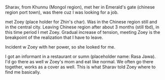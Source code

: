 Sharav, from Khunnu (Mongol region), met her in Emerald's gate (chinese region port town), was there cuz I was looking for a job.

met Zoey (place holder for Zhin's char). Was in the Chinese region still and in the central city. Leaving Chinese region after about 3 months (still tbd), in this time period I met Zoey. Gradual increase of tension, meeting Zoey is the breakpoint of the realization that I have to leave.

Incident w Zoey with her power, so she looked for me.

I got an informant in a restaurant or sumn (placeholder name: Rasa Jawa). I'd go there as well w Zoey's mom and eat like normal. We often go there together, works as a cover as well. This is what Sharav told Zoey where to find me basically.